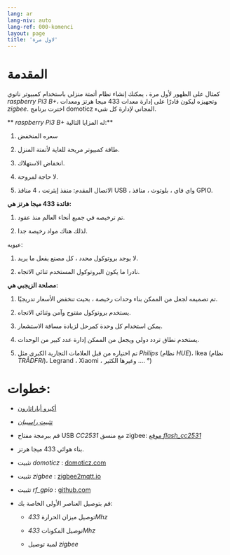 ```yaml
---
lang: ar
lang-niv: auto
lang-ref: 000-komenci
layout: page
title: 'لاول مرة'
---
```


# المقدمة
كمثال على الظهور لأول مرة ، يمكنك إنشاء نظام أتمتة منزلي باستخدام كمبيوتر نانوي _raspberry Pi3 B+_، وتجهيزه ليكون قادرًا على إدارة معدات 433 ميجا هرتز ومعدات _zigbee_. اخترت برنامج domoticz المجاني لإدارة كل شيء.

** _raspberry Pi3 B+_ له المزايا التالية:**

 1. سعره المنخفض


 2. طاقة كمبيوتر مريحة للغاية لأتمتة المنزل.


 3. انخفاض الاستهلاك.


 4. لا حاجة لمروحة.


 5. الاتصال المقدم: منفذ إيثرنت ، 4 منافذ USB ، واي فاي ، بلوتوث ، منافذ GPIO.




**فائدة 433 ميجا هرتز هي:**

 1. تم ترخيصه في جميع أنحاء العالم منذ عقود.


 2. لذلك هناك مواد رخيصة جدا.



 
عيوبه:

 1. لا يوجد بروتوكول محدد ، كل مصنع يفعل ما يريد.


 2. نادرا ما يكون البروتوكول المستخدم ثنائي الاتجاه.




**مصلحة الزيجبي هي:**

 1. تم تصميمه لجعل من الممكن بناء وحدات رخيصة ، بحيث تنخفض الأسعار تدريجيًا.


 1. يستخدم بروتوكول مفتوح وآمن وثنائي الاتجاه.


 1. يمكن استخدام كل وحدة كمرحل لزيادة مسافة الاستشعار.


 1. يستخدم نطاق تردد دولي ويجعل من الممكن إدارة عدد كبير من الوحدات.


 1. تم اختياره من قبل العلامات التجارية الكبرى مثل _Philips_ (نظام _HUE_)، Ikea (نظام _TRÅDFRI_)، Legrand ، Xiaomi ، وغيرها الكثير .... °)




# خطوات:

* [أكيرو أباراتارون](_posts/2020-08-31-aparataro.md)


* [تثبيت _راسبيان_](_posts/2020-12-22-instali_raspbian.md)


* قم ببرمجة مفتاح USB _CC2531_  مع منسق zigbee: [ موقع _flash_cc2531_](https://jmichault.github.io/flash_cc2531-dok/)


* بناء هوائي 433 ميجا هرتز.


* تثبيت _domoticz_ : [domoticz.com](https://www.domoticz.com/wiki/Raspberry_Pi)
  


* تثبيت _zigbee_ : [zigbee2mqtt.io](https://www.zigbee2mqtt.io/getting_started/running_zigbee2mqtt.html)


* تثبيت _rf_gpio_ : [github.com](https://github.com/jmichault/rf_gpio/blob/master/LeguMin.md)
  


* قم بتوصيل العناصر الأولى الخاصة بك:  


  * توصيل ميزان الحرارة _433Mhz_


  * توصيل المكونات _433Mhz_


  * لمبة توصيل _zigbee_



